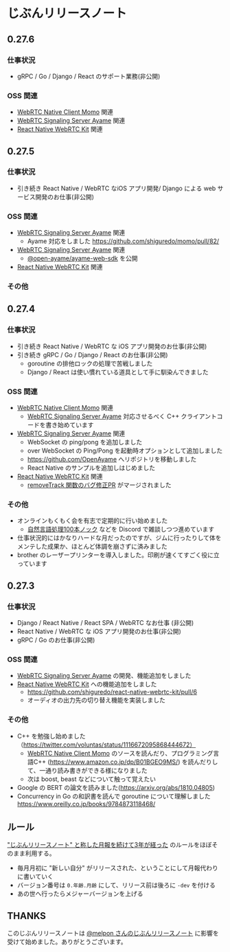 # じぶんリリースノート

## 0.27.6

### 仕事状況

- gRPC / Go / Django / React のサポート業務(非公開)

### OSS 関連

- [WebRTC Native Client Momo](https://github.com/shiguredo/momo) 関連
- [WebRTC Signaling Server Ayame](https://github.com/OpenAyame/ayame) 関連
- [React Native WebRTC Kit](https://github.com/shiguredo/react-native-webrtc-kit) 関連


## 0.27.5

### 仕事状況

- 引き続き React Native / WebRTC なiOS アプリ開発/ Django による web サービス開発のお仕事(非公開)


### OSS 関連

- [WebRTC Signaling Server Ayame](https://github.com/OpenAyame/ayame) 関連
    - Ayame 対応をしました https://github.com/shiguredo/momo/pull/82/
- [WebRTC Signaling Server Ayame](https://github.com/OpenAyame/ayame) 関連
    - [@open-ayame/ayame-web-sdk](https://www.npmjs.com/package/@open-ayame/ayame-web-sdk) を公開
- [React Native WebRTC Kit](https://github.com/shiguredo/react-native-webrtc-kit) 関連


### その他

## 0.27.4

### 仕事状況

- 引き続き React Native / WebRTC な iOS アプリ開発のお仕事(非公開) 
- 引き続き gRPC / Go / Django / React のお仕事(非公開)
    - goroutine の排他ロックの処理で苦戦しました
    - Django / React は使い慣れている道具として手に馴染んできました

### OSS 関連

- [WebRTC Native Client Momo](https://github.com/shiguredo/momo) 関連
    - [WebRTC Signaling Server Ayame](https://github.com/shiguredo/ayame) 対応させるべく C++ クライアントコードを書き始めています
- [WebRTC Signaling Server Ayame](https://github.com/OpenAyame/ayame) 関連
    - WebSocket の ping/pong を追加しました
    - over WebSocket の Ping/Pong を起動時オプションとして追加しました
    - https://github.com/OpenAyame へリポジトリを移動しました
    - React Native のサンプルを追加しはじめました
- [React Native WebRTC Kit](https://github.com/shiguredo/react-native-webrtc-kit) 関連
    - [removeTrack 関数のバグ修正PR](https://github.com/shiguredo/react-native-webrtc-kit/pull/9) がマージされました

### その他

- オンラインもくもく会を有志で定期的に行い始めました
    - [自然言語処理100本ノック](http://www.cl.ecei.tohoku.ac.jp/nlp100/) などを Discord で雑談しつつ進めています
- 仕事状況的にはかなりハードな月だったのですが、ジムに行ったりして体をメンテした成果か、ほとんど体調を崩さずに済みました
- brother のレーザープリンターを導入しました。印刷が速くてすごく役に立っています

## 0.27.3

### 仕事状況

- Django / React Native / React SPA / WebRTC なお仕事 (非公開)
- React Native / WebRTC な iOS アプリ開発のお仕事(非公開) 
- gRPC / Go のお仕事(非公開)

### OSS 関連

- [WebRTC Signaling Server Ayame](https://github.com/shiguredo/ayame) の開発、機能追加をしました
- [React Native WebRTC Kit](https://github.com/shiguredo/react-native-webrtc-kit) への機能追加をしました
    - https://github.com/shiguredo/react-native-webrtc-kit/pull/6
    - オーディオの出力先の切り替え機能を実装しました

### その他

- C++ を勉強し始めました（https://twitter.com/voluntas/status/1116672095868444672）
    - [WebRTC Native Client Momo](https://github.com/shiguredo/momo) のソースを読んだり、プログラミング言語C++ (https://www.amazon.co.jp/dp/B01BGEO9MS/) を読んだりして、一通り読み書きができる様になりました
    - 次は boost, beast などについて触って覚えたい
- Google の BERT の論文を読みました(https://arxiv.org/abs/1810.04805)
- Concurrency in Go の和訳書を読んで goroutine について理解しました https://www.oreilly.co.jp/books/9784873118468/

## ルール

["じぶんリリースノート" と称した月報を続けて3年が経った](https://blog.a-know.me/entry/2019/02/02/214612) のルールをほぼそのまま利用する。

- 毎月月初に "新しい自分" がリリースされた、ということにして月報代わりに書いていく
- バージョン番号は `0.年齢.月齢` にして、リリース前は後ろに `-dev` を付ける
- あの世へ行ったらメジャーバージョンを上げる

## THANKS
 
このじぶんリリースノートは [@melpon さんのじぶんリリースノート](https://github.com/melpon/myself-release-notes/blob/master/README.md) に影響を受けて始めました。ありがとうございます。
